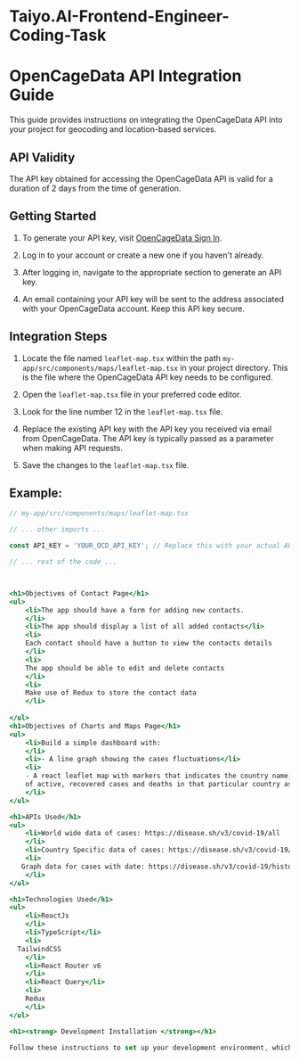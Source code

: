 # Taiyo.AI-Frontend-Engineer-Coding-Task


# OpenCageData API Integration Guide

This guide provides instructions on integrating the OpenCageData API into your project for geocoding and location-based services.

## API Validity

The API key obtained for accessing the OpenCageData API is valid for a duration of 2 days from the time of generation.

## Getting Started

1. To generate your API key, visit [OpenCageData Sign In](https://opencagedata.com/users/sign_in).

2. Log in to your account or create a new one if you haven't already.

3. After logging in, navigate to the appropriate section to generate an API key.

4. An email containing your API key will be sent to the address associated with your OpenCageData account. Keep this API key secure.

## Integration Steps

1. Locate the file named `leaflet-map.tsx` within the path `my-app/src/components/maps/leaflet-map.tsx` in your project directory. This is the file where the OpenCageData API key needs to be configured.

2. Open the `leaflet-map.tsx` file in your preferred code editor.

3. Look for the line number 12 in the `leaflet-map.tsx` file.

4. Replace the existing API key with the API key you received via email from OpenCageData. The API key is typically passed as a parameter when making API requests.

5. Save the changes to the `leaflet-map.tsx` file.

## Example:

```jsx
// my-app/src/components/maps/leaflet-map.tsx

// ... other imports ...

const API_KEY = 'YOUR_OCD_API_KEY'; // Replace this with your actual API key

// ... rest of the code ...



<h1>Objectives of Contact Page</h1>
<ul>
    <li>The app should have a form for adding new contacts.
    </li>
    <li>The app should display a list of all added contacts</li>
    <li>
    Each contact should have a button to view the contacts details
    </li>
    <li>
    The app should be able to edit and delete contacts
    </li>
    <li>
    Make use of Redux to store the contact data
    </li>
    
</ul>
<h1>Objectives of Charts and Maps Page</h1>
<ul>
    <li>Build a simple dashboard with:
    </li>
    <li>- A line graph showing the cases fluctuations</li>
    <li>
    - A react leaflet map with markers that indicates the country name, total number
    of active, recovered cases and deaths in that particular country as a popup
    </li> 
</ul>

<h1>APIs Used</h1>
<ul>
    <li>World wide data of cases: https://disease.sh/v3/covid-19/all
    </li>
    <li>Country Specific data of cases: https://disease.sh/v3/covid-19/countries</li>
    <li>
   Graph data for cases with date: https://disease.sh/v3/covid-19/historical/all?lastdays=all
    </li> 
</ul>

<h1>Technologies Used</h1>
<ul>
    <li>ReactJs
    </li>
    <li>TypeScript</li>
    <li>
  TailwindCSS
    </li> 
    <li>React Router v6
    </li>
    <li>React Query</li>
    <li>
    Redux
    </li> 
</ul>

<h1><strong> Development Installation </strong></h1>

Follow these instructions to set up your development environment, which you need to do before you start contributing code to this project.



